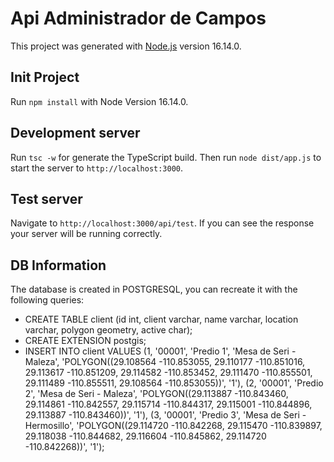 # Api Administrador de Campos

This project was generated with [Node.js](https://nodejs.org/en/) version 16.14.0.

## Init Project

Run `npm install` with Node Version 16.14.0.

## Development server

Run `tsc -w` for generate the TypeScript build. Then run `node dist/app.js` to start the server to `http://localhost:3000`.

## Test server

Navigate to `http://localhost:3000/api/test`. If you can see the response your server will be running correctly.

## DB Information

The database is created in POSTGRESQL, you can recreate it with the following queries:

- CREATE TABLE client (id int, client varchar, name varchar, location varchar, polygon geometry, active char);
- CREATE EXTENSION postgis;
- INSERT INTO client VALUES
	(1, '00001', 'Predio 1', 'Mesa de Seri - Maleza', 'POLYGON((29.108564 -110.853055, 29.110177 -110.851016, 29.113617 -110.851209, 29.114582 -110.853452, 29.111470 -110.855501, 29.111489 -110.855511, 29.108564 -110.853055))', '1'),
	(2, '00001', 'Predio 2', 'Mesa de Seri - Maleza', 'POLYGON((29.113887 -110.843460, 29.114861 -110.842557, 29.115714 -110.844317, 29.115001 -110.844896, 29.113887 -110.843460))', '1'),
  (3, '00001', 'Predio 3', 'Mesa de Seri - Hermosillo', 'POLYGON((29.114720 -110.842268, 29.115470 -110.839897, 29.118038 -110.844682, 29.116604 -110.845862, 29.114720 -110.842268))', '1');
